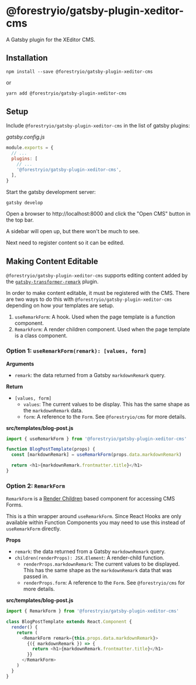 # @forestryio/gatsby-plugin-xeditor-cms

A Gatsby plugin for the XEditor CMS.

## Installation

```
npm install --save @forestryio/gatsby-plugin-xeditor-cms
```

or

```sh
yarn add @forestryio/gatsby-plugin-xeditor-cms
```

## Setup

Include `@forestryio/gatsby-plugin-xeditor-cms` in the list of gatsby plugins:

_gatsby.config.js_

```javascript
module.exports = {
  // ...
  plugins: [
    // ...
    '@forestryio/gatsby-plugin-xeditor-cms',
  ],
}
```

Start the gatsby development server:

```sh
gatsby develop
```

Open a browser to http://localhost:8000 and click the "Open CMS" button in the top bar.

A sidebar will open up, but there won't be much to see.

Next need to register content so it can be edited.

## Making Content Editable

`@forestryio/gatsby-plugin-xeditor-cms` supports editing content added by the [`gatsby-transformer-remark`](https://github.com/gatsbyjs/gatsby/tree/master/packages/gatsby-transformer-remark) plugin.

In order to make content editable, it must be registered with the CMS. There are two ways to do this
with `@forestryio/gatsby-plugin-xeditor-cms` depending on how your templates are setup.

1. `useRemarkForm`: A hook. Used when the page template is a function component.
1. `RemarkForm`: A render children component. Used when the page template is a class component.

### Option 1: `useRemarkForm(remark): [values, form]`

**Arguments**

- `remark`: the data returned from a Gatsby `markdownRemark` query.

**Return**

- `[values, form]`
  - `values`: The current values to be display. This has the same shape as the `markdownRemark` data.
  - `form`: A reference to the `Form`. See `@forestryio/cms` for more details.

**src/templates/blog-post.js**

```javascript
import { useRemarkForm } from '@forestryio/gatsby-plugin-xeditor-cms'

function BlogPostTemplate(props) {
  const [markdownRemark] = useRemarkForm(props.data.markdownRemark)

  return <h1>{markdownRemark.frontmatter.title}</h1>
}
```

### Option 2: `RemarkForm`

`RemarkForm` is a [Render Children](https://reactjs.org/docs/render-props.html#use-render-props-for-cross-cutting-concerns) based component for accessing CMS Forms.

This is a thin wrapper around `useRemarkForm`. Since React Hooks are only available within Function Components you may need to use this instead of `useRemarkForm` directly.

**Props**

- `remark`: the data returned from a Gatsby `markdownRemark` query.
- `children(renderProps): JSX.Element`: A render-child function.
  - `renderProps.markdownRemark`: The current values to be displayed. This has the same shape as the `markdownRemark` data that was passed in.
  - `renderProps.form`: A reference to the `Form`. See `@forestryio/cms` for more details.

**src/templates/blog-post.js**

```javascript
import { RemarkForm } from '@forestryio/gatsby-plugin-xeditor-cms'

class BlogPostTemplate extends React.Component {
  render() {
    return (
      <RemarkForm remark={this.props.data.markdownRemark}>
        {({ markdownRemark }) => {
          return <h1>{markdownRemark.frontmatter.title}</h1>
        }}
      </RemarkForm>
    )
  }
}
```
